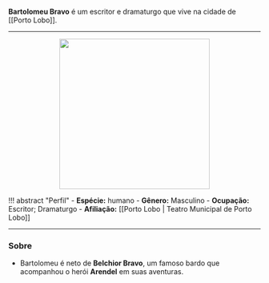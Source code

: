 **Bartolomeu Bravo** é um escritor e dramaturgo que vive na cidade de [[Porto Lobo]].

---

<div style="text-align: center;">
<img src="https://i.imgur.com/xSgHJzq.png" height="300">
</div>

!!! abstract "Perfil"
	- **Espécie:** humano
	- **Gênero:** Masculino
	- **Ocupação:** Escritor; Dramaturgo
	- **Afiliação:** [[Porto Lobo | Teatro Municipal de Porto Lobo]]

---

### Sobre

- Bartolomeu é neto de **Belchior Bravo**, um famoso bardo que acompanhou o herói **Arendel** em suas aventuras.